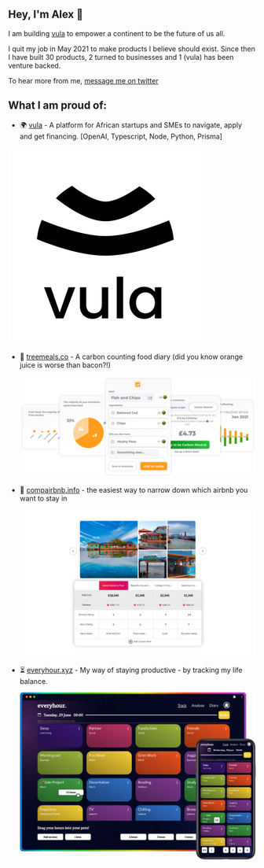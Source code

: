 ## Hey, I'm Alex 👋

I am building [vula](https://www.vula.vc) to empower a continent to be the future of us all. 

I quit my job in May 2021  to make products I believe should exist. Since then I have built 30 products, 2 turned to businesses and 1 (vula) has been venture backed.

To hear more from me, [message me on twitter](www.twitter.com/AlexCharlesGoff)

## What I am proud of:

- 🌍 [vula](https://www.vula.vc) - A platform for African startups and SMEs to navigate, apply and get financing. [OpenAI, Typescript, Node, Python, Prisma]

 ![Vula logo](./images/vula.png)

- 🌳 [treemeals.co](www.treemeals.co) - A carbon counting food diary (did you know orange juice is worse than bacon?!)

  ![Treemeals UI components](./images/treemealsHero.png)

- 🏡 [compairbnb.info](www.compairbnb.info/hello) - the easiest way to narrow down which airbnb you want to stay in

  ![Compairbnb UI](./images/compairbnbHero.png)

- ⏳ [everyhour.xyz](www.everyhour.xyz) - My way of staying productive - by tracking my life balance.

  ![everyhour app UI Image](./images/everyhourHero.png)
